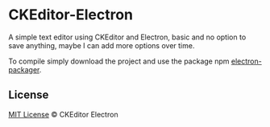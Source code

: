 # CKEditor-Electron
A simple text editor using CKEditor and Electron, basic and no option to save anything, maybe I can add more options over time.

To compile simply download the project and use the package npm [electron-packager](https://www.npmjs.com/package/electron-packager).

## License
[MIT License](./LICENSE) © CKEditor Electron
